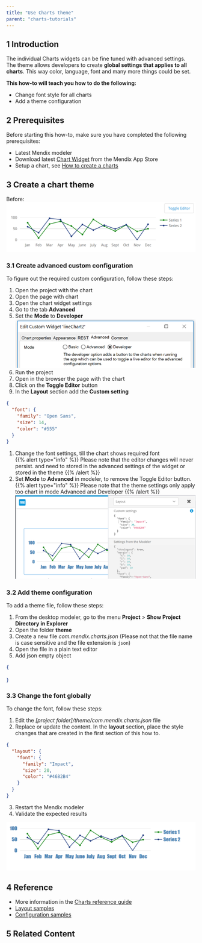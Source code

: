 ```yaml
---
title: "Use Charts theme"
parent: "charts-tutorials"
---
```


## 1 Introduction

The individual Charts widgets can be fine tuned with advanced settings. The theme allows developers to create **global settings that applies to all charts**. This way color, language, font and many more things could be set.

**This how-to will teach you how to do the following:**

* Change font style for all charts
* Add a theme configuration

## 2 Prerequisites

Before starting this how-to, make sure you have completed the following prerequisites:

* Latest Mendix modeler
* Download latest [Chart Widget](https://appstore.home.mendix.com/link/app/105695/) from the Mendix App Store
* Setup a chart, see [How to create a charts](chart-basic-create)

## 3 Create a chart theme

Before:
![chart](attachments/charts/charts-toggle-editor.png)

### 3.1 Create advanced custom configuration
To figure out the required custom configuration, follow these steps:

1. Open the project with the chart
1. Open the page with chart
1. Open the chart widget settings
1. Go to the tab **Advanced**
1. Set the **Mode** to **Developer**
![chart widget properties](attachments/charts/charts-widget-properties-advanced.png)
1. Run the project
1. Open in the browser the page with the chart
1. Click on the **Toggle Editor** button
1. In the **Layout** section add the **Custom setting**  
```json
{
  "font": {
    "family": "Open Sans",
    "size": 14,
    "color": "#555"
  }
}
```

1. Change the font settings, till the chart shows required font  
{{% alert type="info" %}}
Please note that the editor changes will never persist. and need to stored in the advanced settings of the widget or stored in the theme
{{% /alert %}}
1. Set **Mode** to **Advanced** in modeler, to remove the Toggle Editor button.  
{{% alert type="info" %}}
Please note that the theme settings only apply too chart in mode Advanced and Developer
{{% /alert %}}
![chart editor](attachments/charts/charts-toggle-editor-open.png)

### 3.2 Add theme configuration
To add a theme file, follow these steps:

1. From the desktop modeler, go to the menu **Project** > **Show Project Directory in Explorer**
1. Open the folder **theme**
1. Create a new file *com.mendix.charts.json* (Please not that the file name is case sensitive and the file extension is `json`)
1. Open the file in a plain text editor
1. Add json empty object  
```json
{

}
```

### 3.3 Change the font globally
To change the font, follow these steps:

1. Edit the *[project folder]/theme/com.mendix.charts.json* file
1. Replace or update the content. In the **layout** section, place the style changes that are created in the first section of this how to.  
```json
{
  "layout": {
    "font": {
      "family": "Impact",
      "size": 20,
      "color": "#4682B4"
    }
  }
}
```

3. Restart the Mendix modeler
1. Validate the expected results

![chart updated](attachments/charts/charts-toggle-editor-changed.png)

## 4 Reference

* More information in the [Charts reference guide](../../refguide/charts-widgets)
* [Layout samples](../../refguide/charts-advanced-cheat-sheet##-Layout-all-charts)
* [Configuration samples](../../refguide/charts-advanced-cheat-sheet###-configurations-options-all-charts) 

## 5 Related Content

